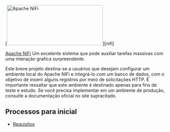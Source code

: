 [<img src="https://nifi.apache.org/assets/images/apache-nifi-logo.svg" width="300" height="126" alt="Apache NiFi"/>][nifi]

[Apache NiFi](https://nifi.apache.org/) Um excelente sistema que pode auxiliar tarefas massivas com uma interação grafica surpreendente. 

Este breve projeto destina-se a usuários que desejam configurar um ambiente local do Apache NiFi e integrá-lo com um banco de dados, com o objetivo de inserir alguns registros por meio de solicitações HTTP. É importante ressaltar que este ambiente é destinado apenas para fins de teste e estudo. Se você precisa implementar em um ambiente de produção, consulte a documentação oficial no site supracitado. 


## Processos para inicial

- [Requisitos](#requisitos)



